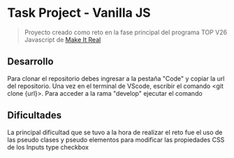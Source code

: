 # Task Project - Vanilla JS

> Proyecto creado como reto en la fase principal del programa TOP V26 Javascript de [Make It Real](https://makeitreal.camp)

## Desarrollo

Para clonar el repositorio debes ingresar a la pestaña "Code" y copiar la url del repositorio. Una vez en el terminal de VScode, escribir el comando <git clone {url}>.
Para acceder a la rama "develop" ejecutar el comando <git checkout develop>

## Dificultades

La principal dificultad que se tuvo a la hora de realizar el reto fue el uso de las pseudo clases y pseudo elementos para modificar las propiedades CSS de los Inputs type checkbox
